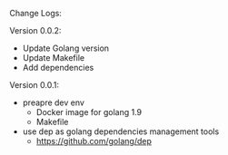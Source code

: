 Change Logs:

Version 0.0.2:
- Update Golang version
- Update Makefile
- Add dependencies

Version 0.0.1:
- preapre dev env
  - Docker image for golang 1.9
  - Makefile
- use dep as golang dependencies management tools
  - https://github.com/golang/dep
